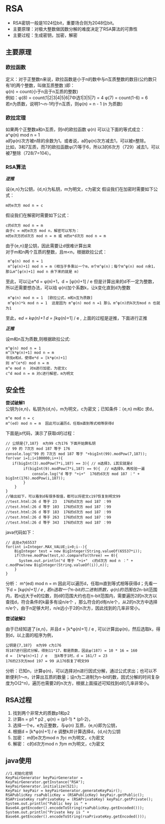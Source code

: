 # RSA


* RSA密钥一般是1024位bit，重要场合则为2048位bit。
* 主要原理：对极大整数做因数分解的难度决定了RSA算法的可靠性
* 主要过程：生成密钥，加密，解密

## 主要原理

### 欧拉函数

定义：对于正整数n来说，欧拉函数是小于n的数中与n互质整数的数目(公约数只有1的两个整数，叫做互质整数 )即：  
φ(n) = count(小于n且于n互质的整数)  
例如：φ(8) = count(1|2|3|4|5|6|7中选1|3|5|7) = 4 
φ(7) = count(1-6) = 6  
若n为质数，说明1～n-1均于n互质，则φ(n) = n - 1 (n 为质数)

### 欧拉定理

如果两个正整数a和n互质，则n的欧拉函数 φ(n) 可以让下面的等式成立：  
a^φ(n) mod n = 1  
a的φ(n)次方被n除的余数为1。或者说，a的φ(n)次方减去1，可以被n整除。  
比如，3和7互质，而7的欧拉函数φ(7)等于6，所以3的6次方（729）减去1，可以被7整除（728/7=104）。

### RSA算法

***逆推***

设{e,n}为公钥，{d,n}为私钥，m为明文，c为密文
假设我们在加密时需要如下公式：
```
m的e次方 mod n = c
```
假设我们在解密时需要如下公式：
```
c的d次方 mod n = m
由于c = m的e次方 mod n，解密可以写为：
m的e次方的d次方 mod n = m 或 m的e*d次方 mod n = m 
```
由于{e,n}是公钥，因此需要让d很难计算出来  
对于m和n两个互质的整数，且m<n，根据欧拉公式：
```
 m^φ(n) mod n = 1
 m^[φ(n)+1] mod n = m (相当于多乘以一个m，m个m^φ(n)；每个m^φ(n) mod n余1，那么m^[φ(n)+1] mod n 余下来的就是 m)
```
至此，可以让e*d = φ(n)+1，d = [φ(n)+1] / e  但是计算出来的d不一定为整数，所以还需要想办法，可以给 φ(n)加个系数k，让k变化直到d为整数
```
 m^φ(n) mod n = 1  [欧拉公式，m和n互为质数]
 m^φ(n)*k mod n = 1  这是因为 m^φ(n) mod n =1 那么 m^φ(n)的k次方mod n 也就为1
```
至此，e*d = kφ(n)+1  d = [k*φ(n)+1] / e , 上面的过程是逆推，下面进行正推  

***正推***

设m和n互为质数,则根据欧拉公式:
```
m^φ(n) mod n = 1
m^[k*φ(n)+1] mod n = m
寻找e和d，使得e*d = [k*φ(n)+1]
则 m^(e*d) mod n = m
m^e mod n  对m进行加密，为密文c
c^d mod n = m 对c进行解密，m为明文 
```

## 安全性

**尝试破解1**  
公钥为{e,n}，私钥为{d,n}，m为明文，c为密文；已知条件：{e,n} m和c 求d，
```
m^e mod n = c
m^(ed) mod n = m  因此可以遍历d，任取m直到等式相等获得d
```
下面是js代码，演示了获取d的过程：
```
// 公钥是{7,187}  m为99 c为176 下面开始算私钥
// 99 的 7次方 mod 187 等于 176
console.log("99 的 7次方 mod 187 等于 "+bigInt(99).modPow(7,187));
for(var i=1;i<100000;i++){
   if(bigInt(3).modPow(7*i,187) == 3){ // m选择3，i其实就是d
		if(bigInt(9).modPow(7*i,187) == 9){  // m选择9，再校验一遍
			console.log("d 等于 "+i+"  176的d次方 mod 187 ：" + bigInt(176).modPow(i,187));
		}
	}
}
//输出如下，可以看到d有很多取值，都可以将密文c197恢复到明文99
//test.html:26 d 等于 23   176的d次方 mod 187 ：99
//test.html:26 d 等于 103  176的d次方 mod 187 ：99
//test.html:26 d 等于 183  176的d次方 mod 187 ：99
//test.html:26 d 等于 263  176的d次方 mod 187 ：99
//test.html:26 d 等于 343  176的d次方 mod 187 ：99
```
java代码如下：
```
// 此处e为65537
for(int i=Integer.MAX_VALUE;i>0;i--){
	BigInteger test = new BigInteger(String.valueOf(65537*i));
	if(three.modPow(test,n).compareTo(three) == 0){
	  System.out.println("d 等于 "+i+"  c的d次方 mod n ：" + c.modPow(new BigInteger(String.valueOf(i)),n));
	}
}
```
分析： m^(ed) mod n = m  因此可以遍历d，任取m直到等式相等获得d；先看一下d =  [k*φ(n)+1] / e , 若n选取一个n-bit的二进制质数，φ(n)的范围在2*n-bit范围内，若n远大于e的位数，则d的范围大约也在n-bit范围内，需要遍历2的n次方以查找d，符合条件的k最多有设n/e个 ，那么符合的d有n/e个，从2的n次方中选择n/e个，由于n足够大时，n/e远小于2的n次方，因此找到的几率非常小。

**尝试破解2**   

由于已经知道了{e,n}，并且d =  [k*φ(n)+1] / e , 可以计算出φ(n)，然后选取k，得到d，以上面的程序为例，
```
公钥是{7,187}  m为99 c为176 
将187进行因式分解，得到11*17，都是质数，因此φ(187) = 10 * 16 = 160
d =  [k*φ(n)+1] / e   当k等于1时，d = 161/7 = 23
176的23次方mod 197 = 99 从176恢复了明文99
```
分析：已知n，计算φ(n)，可以选择对n进行因式分解，通过公式求出；也可以不断便利1～n，计算出互质的数量；设n为二进制为n-bit的数，因式分解的时间复杂度为O(2^n)，遍历也需要2的n次方，根据上面描述可知找到d的几率非常小。

## RSA过程

1. 找到两个非常大的质数p1和p2
2. 计算n = p1 * p2 , φ(n) = (p1-1) * (p1-2)，
3. 选择一个e，e为正整数，与φ(n) 互质，{e,n}即为公钥，
4. 根据d = [k*φ(n)+1] / e 调整k并计算选择d，{d,n}为公钥
5. 加密： m的e次方mod n 为c  m为明文，c为密文
6. 解密： c的d次方mod n 为m  m为明文，c为密文


## java使用

```
//1.初始化密钥
KeyPairGenerator keyPairGenerator = KeyPairGenerator.getInstance("RSA");
keyPairGenerator.initialize(521);
KeyPair keyPair = keyPairGenerator.generateKeyPair();
RSAPublicKey rsaPublicKey = (RSAPublicKey) keyPair.getPublic();
RSAPrivateKey rsaPrivateKey = (RSAPrivateKey) keyPair.getPrivate();
System.out.println("Public key is " + Base64.getEncoder().encodeToString(rsaPublicKey.getEncoded()));
System.out.println("Private key is " +  Base64.getEncoder().encodeToString(rsaPrivateKey.getEncoded()));
```